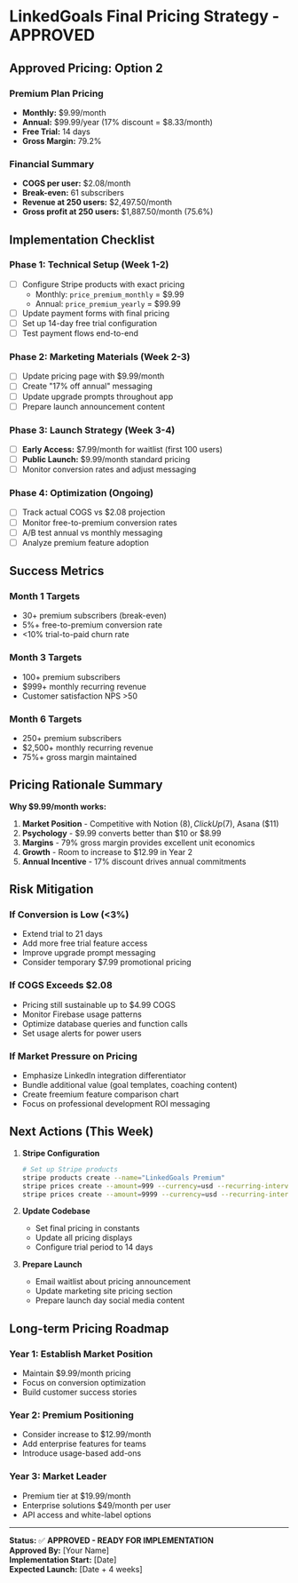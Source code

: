 # LinkedGoals Final Pricing Strategy - APPROVED

## **Approved Pricing: Option 2**

### **Premium Plan Pricing**

- **Monthly:** $9.99/month
- **Annual:** $99.99/year (17% discount = $8.33/month)
- **Free Trial:** 14 days
- **Gross Margin:** 79.2%

### **Financial Summary**

- **COGS per user:** $2.08/month
- **Break-even:** 61 subscribers
- **Revenue at 250 users:** $2,497.50/month
- **Gross profit at 250 users:** $1,887.50/month (75.6%)

## **Implementation Checklist**

### **Phase 1: Technical Setup (Week 1-2)**

- [ ] Configure Stripe products with exact pricing
  - Monthly: `price_premium_monthly` = $9.99
  - Annual: `price_premium_yearly` = $99.99
- [ ] Update payment forms with final pricing
- [ ] Set up 14-day free trial configuration
- [ ] Test payment flows end-to-end

### **Phase 2: Marketing Materials (Week 2-3)**

- [ ] Update pricing page with $9.99/month
- [ ] Create "17% off annual" messaging
- [ ] Update upgrade prompts throughout app
- [ ] Prepare launch announcement content

### **Phase 3: Launch Strategy (Week 3-4)**

- [ ] **Early Access:** $7.99/month for waitlist (first 100 users)
- [ ] **Public Launch:** $9.99/month standard pricing
- [ ] Monitor conversion rates and adjust messaging

### **Phase 4: Optimization (Ongoing)**

- [ ] Track actual COGS vs $2.08 projection
- [ ] Monitor free-to-premium conversion rates
- [ ] A/B test annual vs monthly messaging
- [ ] Analyze premium feature adoption

## **Success Metrics**

### **Month 1 Targets**

- 30+ premium subscribers (break-even)
- 5%+ free-to-premium conversion rate
- <10% trial-to-paid churn rate

### **Month 3 Targets**

- 100+ premium subscribers
- $999+ monthly recurring revenue
- Customer satisfaction NPS >50

### **Month 6 Targets**

- 250+ premium subscribers
- $2,500+ monthly recurring revenue
- 75%+ gross margin maintained

## **Pricing Rationale Summary**

**Why $9.99/month works:**

1. **Market Position** - Competitive with Notion ($8), ClickUp ($7), Asana ($11)
2. **Psychology** - $9.99 converts better than $10 or $8.99
3. **Margins** - 79% gross margin provides excellent unit economics
4. **Growth** - Room to increase to $12.99 in Year 2
5. **Annual Incentive** - 17% discount drives annual commitments

## **Risk Mitigation**

### **If Conversion is Low (<3%)**

- Extend trial to 21 days
- Add more free trial feature access
- Improve upgrade prompt messaging
- Consider temporary $7.99 promotional pricing

### **If COGS Exceeds $2.08**

- Pricing still sustainable up to $4.99 COGS
- Monitor Firebase usage patterns
- Optimize database queries and function calls
- Set usage alerts for power users

### **If Market Pressure on Pricing**

- Emphasize LinkedIn integration differentiator
- Bundle additional value (goal templates, coaching content)
- Create freemium feature comparison chart
- Focus on professional development ROI messaging

## **Next Actions (This Week)**

1. **Stripe Configuration**

   ```bash
   # Set up Stripe products
   stripe products create --name="LinkedGoals Premium"
   stripe prices create --amount=999 --currency=usd --recurring-interval=month
   stripe prices create --amount=9999 --currency=usd --recurring-interval=year
   ```

2. **Update Codebase**

   - Set final pricing in constants
   - Update all pricing displays
   - Configure trial period to 14 days

3. **Prepare Launch**
   - Email waitlist about pricing announcement
   - Update marketing site pricing section
   - Prepare launch day social media content

## **Long-term Pricing Roadmap**

### **Year 1: Establish Market Position**

- Maintain $9.99/month pricing
- Focus on conversion optimization
- Build customer success stories

### **Year 2: Premium Positioning**

- Consider increase to $12.99/month
- Add enterprise features for teams
- Introduce usage-based add-ons

### **Year 3: Market Leader**

- Premium tier at $19.99/month
- Enterprise solutions $49/month per user
- API access and white-label options

---

**Status:** ✅ **APPROVED - READY FOR IMPLEMENTATION**  
**Approved By:** [Your Name]  
**Implementation Start:** [Date]  
**Expected Launch:** [Date + 4 weeks]
